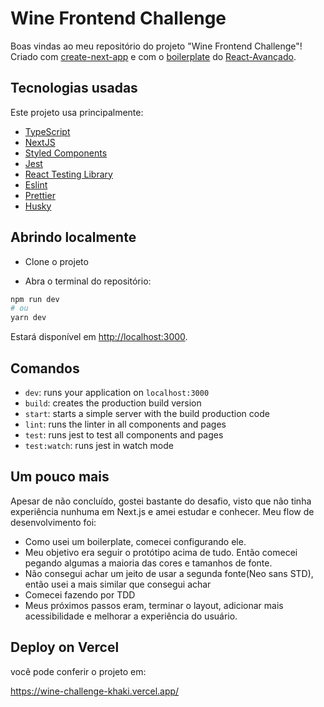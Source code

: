 # Wine Frontend Challenge
Boas vindas ao meu repositório do projeto "Wine Frontend Challenge"! <br>
Criado com [create-next-app](https://www.npmjs.com/package/create-next-app) e com o [boilerplate](https://github.com/React-Avancado/boilerplate) do [React-Avançado](https://reactavancado.com.br/).

## Tecnologias usadas

Este projeto usa principalmente:

- [TypeScript](https://www.typescriptlang.org/)
- [NextJS](https://nextjs.org/)
- [Styled Components](https://styled-components.com/)
- [Jest](https://jestjs.io/)
- [React Testing Library](https://testing-library.com/docs/react-testing-library/intro)
- [Eslint](https://eslint.org/)
- [Prettier](https://prettier.io/)
- [Husky](https://github.com/typicode/husky)

## Abrindo localmente

- Clone o projeto

- Abra o terminal do repositório:

```bash
npm run dev
# ou
yarn dev
```

Estará disponível em [http://localhost:3000](http://localhost:3000).

## Comandos

- `dev`: runs your application on `localhost:3000`
- `build`: creates the production build version
- `start`: starts a simple server with the build production code
- `lint`: runs the linter in all components and pages
- `test`: runs jest to test all components and pages
- `test:watch`: runs jest in watch mode

## Um pouco mais

Apesar de não concluído, gostei bastante do desafio, visto que não tinha experiência nunhuma em Next.js e amei estudar e conhecer. Meu flow de desenvolvimento foi: 

- Como usei um boilerplate, comecei configurando ele.
- Meu objetivo era seguir o protótipo acima de tudo. Então comecei pegando algumas a maioria das cores e tamanhos de fonte.
- Não consegui achar um jeito de usar a segunda fonte(Neo sans STD), então usei a mais similar que consegui achar
- Comecei fazendo por TDD
- Meus próximos passos eram, terminar o layout, adicionar mais acessibilidade e melhorar a experiência do usuário.

## Deploy on Vercel

você pode conferir o projeto em:

https://wine-challenge-khaki.vercel.app/
